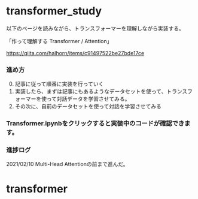 # transformer_study

以下のページを読みながら、トランスフォーマーを理解しながら実装する。

「作って理解する Transformer / Attention」

https://qiita.com/halhorn/items/c91497522be27bde17ce

### 進め方
0. 記事に従って順番に実装を行っていく
1. 実装したら、まずは記事にもあるようなデータセットを使って、トランスフォーマーを使って対話データを学習させてみる。
2. その次に、自前のデータセットを使って対話を学習させてみる

### Transformer.ipynbをクリックすると実装中のコードが確認できます。

### 進捗ログ
2021/02/10
Multi-Head Attentionの前まで進んだ。
# transformer
